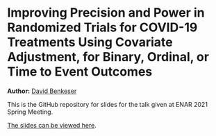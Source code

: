 # Improving Precision and Power in Randomized Trials for COVID-19 Treatments Using Covariate Adjustment, for Binary, Ordinal, or Time to Event Outcomes

**Author:** [David Benkeser](https://www.sph.emory.edu/faculty/profile/#!dbenkes)

This is the GitHub repository for slides for the talk given at ENAR 2021 Spring Meeting.

[The slides can be viewed here](https://benkeser.github.io/enar2021/). 